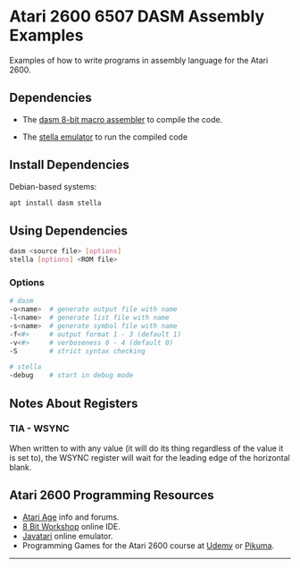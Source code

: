 # Atari 2600 6507 DASM Assembly Examples

Examples of how to write programs in assembly language for the Atari 2600.

## Dependencies

- The [dasm 8-bit macro assembler][20] to compile the code.

- The [stella emulator][21] to run the compiled code

## Install Dependencies

Debian-based systems:

```bash
apt install dasm stella
```

## Using Dependencies

```bash
dasm <source file> [options]
stella [options] <ROM file>
```

### Options

```bash
# dasm
-o<name>  # generate output file with name
-l<name>  # generate list file with name
-s<name>  # generate symbol file with name
-f<#>     # output format 1 - 3 (default 1)
-v<#>     # verboseness 0 - 4 (default 0)
-S        # strict syntax checking

# stella
-debug    # start in debug mode
```

## Notes About Registers

### TIA - WSYNC

When written to with any value (it will do its thing regardless of the value it
is set to), the WSYNC register will wait for the leading edge of the horizontal
blank.

## Atari 2600 Programming Resources

- [Atari Age][80] info and forums.
- [8 Bit Workshop][81] online IDE.
- [Javatari][82] online emulator.
- Programming Games for the Atari 2600 course at [Udemy][83] or [Pikuma][84].

---

[20]: https://dasm-assembler.github.io/
[21]: https://stella-emu.github.io/

[80]: https://www.atariage.com
[81]: https://8bitworkshop.com/
[82]: https://javatari.org/
[83]: https://www.udemy.com/course/programming-games-for-the-atari-2600
[84]: https://pikuma.com/courses/learn-assembly-language-programming-atari-2600-games
